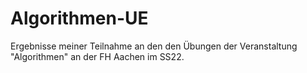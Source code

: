 # Algorithmen-UE
Ergebnisse meiner Teilnahme an den den Übungen der Veranstaltung "Algorithmen" an der FH Aachen im SS22.
